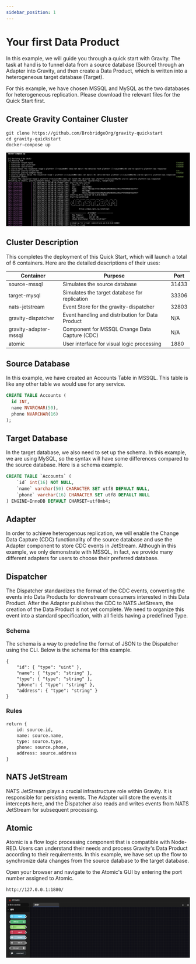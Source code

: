 ```yaml
---
sidebar_position: 1
---
```

# Your first Data Product

In this example, we will guide you through a quick start with Gravity. The task at hand is to funnel data from a source database (Source) through an Adapter into Gravity, and then create a Data Product, which is written into a heterogeneous target database (Target).

For this example, we have chosen MSSQL and MySQL as the two databases for heterogeneous replication. Please download the relevant files for the Quick Start first.

## Create Gravity Container Cluster
``` shell
git clone https://github.com/BrobridgeOrg/gravity-quickstart
cd gravity-quickstart
docker-compose up
```
![](./img/cluster.png)

## Cluster Description
This completes the deployment of this Quick Start, which will launch a total of 6 containers. Here are the detailed descriptions of their uses:

| Container             | Purpose                               | Port  |
|-----------------------|---------------------------------------|-------|
| source-mssql          | Simulates the source database         | 31433 |
| target-mysql          | Simulates the target database for replication | 33306 |
| nats-jetstream        | Event Store for the gravity-dispatcher | 32803 |
| gravity-dispatcher    | Event handling and distribution for Data Product | N/A   |
| gravity-adapter-mssql | Component for MSSQL Change Data Capture (CDC) | N/A   |
| atomic                | User interface for visual logic processing | 1880  |

## Source Database
In this example, we have created an Accounts Table in MSSQL. This table is like any other table we would use for any service.
``` SQL
CREATE TABLE Accounts (
  id INT, 
  name NVARCHAR(50), 
  phone NVARCHAR(16)
);
```
## Target Database
In the target database, we also need to set up the schema. In this example, we are using MySQL, so the syntax will have some differences compared to the source database. Here is a schema example.
``` SQL
CREATE TABLE `Accounts` (
    `id` int(16) NOT NULL,
    `name` varchar(50) CHARACTER SET utf8 DEFAULT NULL,
    `phone` varchar(16) CHARACTER SET utf8 DEFAULT NULL
) ENGINE=InnoDB DEFAULT CHARSET=utf8mb4;
```

## Adapter
In order to achieve heterogenous replication, we will enable the Change Data Capture (CDC) functionality of the source database and use the Adapter component to store CDC events in JetStream. Although in this example, we only demonstrate with MSSQL, in fact, we provide many different adapters for users to choose their preferred database.

## Dispatcher
The Dispatcher standardizes the format of the CDC events, converting the events into Data Products for downstream consumers interested in this Data Product. After the Adapter publishes the CDC to NATS JetStream, the creation of the Data Product is not yet complete. We need to organize this event into a standard specification, with all fields having a predefined Type.

### Schema
The schema is a way to predefine the format of JSON to the Dispatcher using the CLI. Below is the schema for this example.
``` javascipt
{
	"id": { "type": "uint" },
	"name": { "type": "string" },
	"type": { "type": "string" },
	"phone": { "type": "string" },
	"address": { "type": "string" }
}
```
### Rules
``` javascipt
return {
	id: source.id,
	name: source.name,
	type: source.type,
	phone: source.phone,
	address: source.address
}
```

## NATS JetStream
NATS JetStream plays a crucial infrastructure role within Gravity. It is responsible for persisting events. The Adapter will store the events it intercepts here, and the Dispatcher also reads and writes events from NATS JetStream for subsequent processing.

## Atomic

Atomic is a flow logic processing component that is compatible with Node-RED. Users can understand their needs and process Gravity's Data Product according to their requirements. In this example, we have set up the flow to synchronize data changes from the source database to the target database.

Open your browser and navigate to the Atomic's GUI by entering the port number assigned to Atomic.

```
http://127.0.0.1:1880/
```
![](./img/atomic.png)
